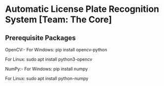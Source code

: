 # Automatic License Plate Recognition System [Team: The Core]

## Prerequisite Packages

OpenCV:-
For Windows:
pip install opencv-python

For Linux:
sudo apt install python3-opencv

NumPy:-
For Windows:
pip install numpy

For Linux:
sudo apt install python-numpy
